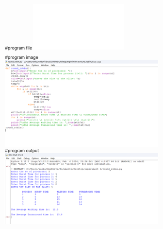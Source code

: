 #program file
![program file](round_robin.py)

#program image
![program image](round_robin_program.png.png)
#program output
![program output](round_robin_output.png.png)




